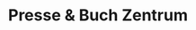 ---
title: "Presse & Buch Zentrum"
url: /goerlitz/presse-und-buch-zentrum-nieskyer-strasse/
shop: Zeitungen
---